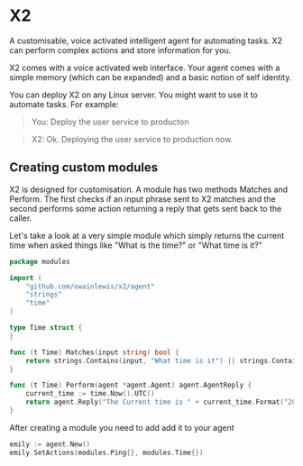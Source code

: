 # X2

A customisable, voice activated intelligent agent for automating tasks. 
X2 can perform complex actions and store information for you.

X2 comes with a voice activated web interface. Your agent comes with a simple memory (which can be expanded) and a basic notion of self identity. 

You can deploy X2 on any Linux server. You might want to use it to automate tasks. For example:

> You: Deploy the user service to producton

> X2: Ok. Deploying the user service to production now.

## Creating custom modules

X2 is designed for customisation. A module has two methods Matches and Perform.
The first checks if an input phrase sent to X2 matches
and the second performs some action returning a reply that gets sent back to the caller.

Let's take a look at a very simple module which simply returns the current time when asked
things like "What is the time?" or "What time is it?"

```go
package modules

import (
	"github.com/owainlewis/x2/agent"
	"strings"
	"time"
)

type Time struct {
}

func (t Time) Matches(input string) bool {
	return strings.Contains(input, "What time is it") || strings.Contains(input, "What is the time")
}

func (t Time) Perform(agent *agent.Agent) agent.AgentReply {
	current_time := time.Now().UTC()
	return agent.Reply("The Current time is " + current_time.Format("2006-01-02 MST"))
}
```

After creating a module you need to add add it to your agent

```go
emily := agent.New()
emily.SetActions(modules.Ping{}, modules.Time{})
```
